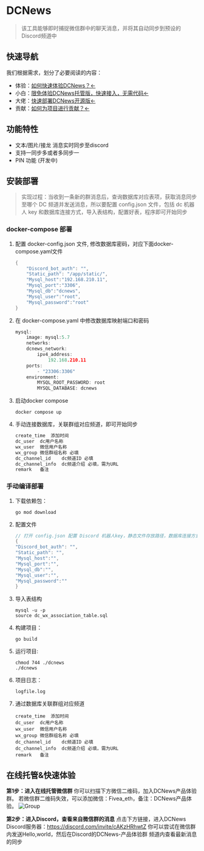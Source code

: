 # DCNews

> 该工具能够即时捕捉微信群中的聊天消息，并将其自动同步到预设的Discord频道中

## 快速导航

我们根据需求，划分了必要阅读的内容：

* 体验：[如何快速体验DCNews？<-](/o/d9qWhVKUUsclyobZUkdw/s/rGmeo38oIkuZjYThzXD1/kuai-su-ti-yan-dcnews)
* 小白：[限免体验DCNews托管版，快速接入，无需代码<-](/o/d9qWhVKUUsclyobZUkdw/s/rGmeo38oIkuZjYThzXD1/xiao-bai-kuai-su-jie-ru-dcnews-tuo-guan-ban)
* 大佬：[快速部署DCNews开源版<-](https://github.com/121812/dcnews/tree/main#%E5%AE%89%E8%A3%85%E9%83%A8%E7%BD%B2)
* 贡献：[如何为项目进行贡献？<-](/o/d9qWhVKUUsclyobZUkdw/s/rGmeo38oIkuZjYThzXD1/ru-he-wei-xiang-mu-jin-hang-gong-xian)

## 功能特性

* 文本/图片/接龙 消息实时同步至discord
* 支持一同步多或者多同步一
* PIN 功能 (开发中)

## 安装部署

> 实现过程：当收到一条新的群消息后，查询数据库对应表项，获取消息同步至哪个 DC 频道并发送消息，所以要配置 config.json 文件，包括 dc 机器人 key 和数据库连接方式，导入表结构，配置好表，程序即可开始同步

### docker-compose 部署

1. 配置 docker-config.json 文件, 修改数据库密码，对应下面docker-compose.yaml文件
   
   ```go
   {
       "Discord_bot_auth": "",
       "Static_path": "/app/static/",
       "Mysql_host":"192.168.210.11",
       "Mysql_port":"3306",
       "Mysql_db":"dcnews",
       "Mysql_user":"root",
       "Mysql_password":"root"
   }
   ```
2. 在 docker-compose.yaml 中修改数据库映射端口和密码
   
   ```go
   mysql:
       image: mysql:5.7
       networks:
       dcnews_network:
           ipv4_address:
               192.168.210.11
       ports:
           - "23306:3306"
       environment:
           MYSQL_ROOT_PASSWORD: root
           MYSQL_DATABASE: dcnews
   ```
3. 启动docker compose
   
   ```
   docker compose up
   ```
4. 手动连接数据库，关联群组对应频道，即可开始同步
   
   ```go
   create_time	添加时间
   dc_user	dc用户名称
   wx_user	微信用户名称
   wx_group	微信群组名称 必填
   dc_channel_id	dc频道ID 必填
   dc_channel_info	dc频道介绍 必填，需为URL
   remark	备注
   ```

### 手动编译部署

1. 下载依赖包：
   
   ```shell
   go mod download
   ```
2. 配置文件
   
   ```go
   // 打开 config.json 配置 Discord 机器人key，静态文件存放路径，数据库连接方式
   {
   "Discord_bot_auth": "",
   "Static_path": "",
   "Mysql_host":"",
   "Mysql_port":"",
   "Mysql_db":"",
   "Mysql_user":"",
   "Mysql_password":""
   }
   ```
3. 导入表结构
   
   ```
   mysql -u -p
   source dc_wx_association_table.sql
   ```
4. 构建项目：
   
   ```shell
   go build
   ```
5. 运行项目:
   
   ```
   chmod 744 ./dcnews
   ./dcnews
   ```
6. 项目日志：
   
   ```shell
   logfile.log
   ```
7. 通过数据库关联群组对应频道
   
   ```
   create_time	添加时间
   dc_user	dc用户名称
   wx_user	微信用户名称
   wx_group	微信群组名称 必填
   dc_channel_id	dc频道ID 必填
   dc_channel_info	dc频道介绍 必填，需为URL
   remark	备注
   ```

## 在线托管&快速体验

**第1步：进入在线托管微信群**
你可以扫描下方微信二维码，加入DCNews产品体验群。
若微信群二维码失效，可以添加微信：Fivea_eth，备注：DCNews产品体验。
![Group](/Group.png)

**第2步：进入Discord，查看来自微信群的消息**
点击下方链接，进入DCNews Discord服务器：https://discord.com/invite/cAKzHRhwtZ
你可以尝试在微信群内发送Hello,world，然后在Discord的DCNews-产品体验群 频道内查看最新消息的同步

